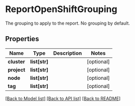 # ReportOpenShiftGrouping

The grouping to apply to the report. No grouping by default.
## Properties
Name | Type | Description | Notes
------------ | ------------- | ------------- | -------------
**cluster** | **list[str]** |  | [optional] 
**project** | **list[str]** |  | [optional] 
**node** | **list[str]** |  | [optional] 
**tag** | **list[str]** |  | [optional] 

[[Back to Model list]](../README.md#documentation-for-models) [[Back to API list]](../README.md#documentation-for-api-endpoints) [[Back to README]](../README.md)


